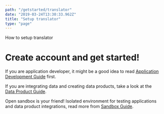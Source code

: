 ```yaml
---
path: "/getstarted/translator"
date: "2019-03-24T13:30:33.962Z"
title: "Setup translator"
type: "page"
---
```


How to setup translator

# Create account and get started!

If you are application developer, it might be a good idea to read [Application Development Guide](/developers/getstarted/build-apps) first. 

If you are integrating data and creating data products, take a look at the [Data Product Guide](/developers/getstarted/data-products). 

Open sandbox is your friend! Isolated environment for testing applications and data product integrations, read more from [Sandbox Guide](/developers/getstarted/sandbox).